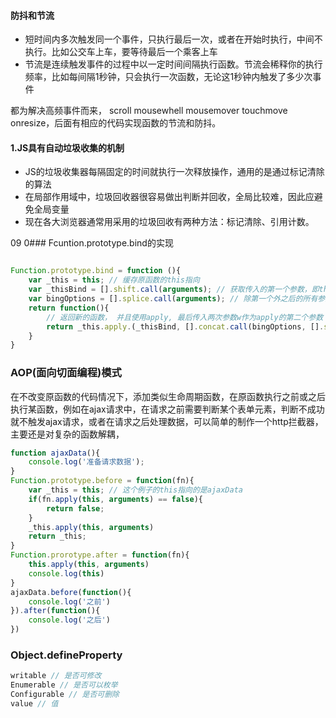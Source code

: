 #### 防抖和节流
- 短时间内多次触发同一个事件，只执行最后一次，或者在开始时执行，中间不执行。比如公交车上车，要等待最后一个乘客上车
- 节流是连续触发事件的过程中以一定时间间隔执行函数。节流会稀释你的执行频率，比如每间隔1秒钟，只会执行一次函数，无论这1秒钟内触发了多少次事件

都为解决高频事件而来， scroll mousewhell mousemover touchmove onresize，后面有相应的代码实现函数的节流和防抖。

#### 1.JS具有自动垃圾收集的机制
- JS的垃圾收集器每隔固定的时间就执行一次释放操作，通用的是通过标记清除的算法
- 在局部作用域中，垃圾回收器很容易做出判断并回收，全局比较难，因此应避免全局变量
- 现在各大浏览器通常用采用的垃圾回收有两种方法：标记清除、引用计数。

09  0### Fcuntion.prototype.bind的实现

```js

Function.prototype.bind = function (){
    var _this = this; // 缓存原函数的this指向
    var _thisBind = [].shift.call(arguments); // 获取传入的第一个参数，即this的指向
    var bingOptions = [].splice.call(arguments); // 除第一个外之后的所有参数
    return function(){
        // 返回新的函数， 并且使用apply, 最后传入两次参数w作为apply的第二个参数
        return _this.apply.(_thisBind, [].concat.call(bingOptions, [].splice.call(arguments)))
    }
}

```

### AOP(面向切面编程)模式

在不改变原函数的代码情况下，添加类似生命周期函数，在原函数执行之前或之后执行某函数，例如在ajax请求中，在请求之前需要判断某个表单元素，判断不成功就不触发ajax请求，或者在请求之后处理数据，可以简单的制作一个http拦截器，主要还是对复杂的函数解耦，
```js
function ajaxData(){
    console.log('准备请求数据');
}
Function.prototype.before = function(fn){
    var _this = this; // 这个例子的this指向的是ajaxData
    if(fn.apply(this, arguments) == false){
        return false;
    }
    _this.apply(this, arguments)
    return _this;
}
Function.prorotype.after = function(fn){
    this.apply(this, arguments)
    console.log(this)
}
ajaxData.before(function(){
    console.log('之前')
}).after(function(){
    console.log('之后')
})
```


### Object.defineProperty

```js
writable // 是否可修改
Enumerable // 是否可以枚举
Configurable // 是否可删除
value // 值
```